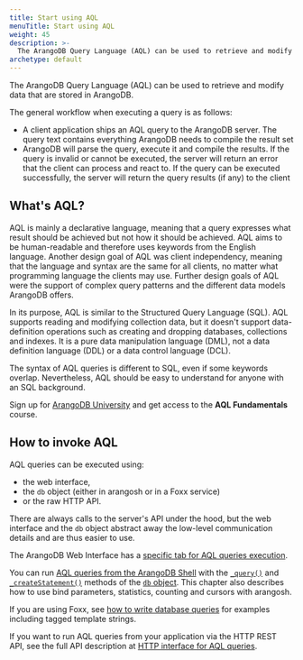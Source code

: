 ```yaml
---
title: Start using AQL
menuTitle: Start using AQL
weight: 45
description: >-
  The ArangoDB Query Language (AQL) can be used to retrieve and modify data that are stored in ArangoDB.
archetype: default
---
```

The ArangoDB Query Language (AQL) can be used to retrieve and modify data that 
are stored in ArangoDB.

The general workflow when executing a query is as follows:

- A client application ships an AQL query to the ArangoDB server. The query text
  contains everything ArangoDB needs to compile the result set
- ArangoDB will parse the query, execute it and compile the results. If the
  query is invalid or cannot be executed, the server will return an error that
  the client can process and react to. If the query can be executed
  successfully, the server will return the query results (if any) to the client

## What's AQL?  

AQL is mainly a declarative language, meaning that a query expresses what result
should be achieved but not how it should be achieved. AQL aims to be
human-readable and therefore uses keywords from the English language. Another
design goal of AQL was client independency, meaning that the language and syntax
are the same for all clients, no matter what programming language the clients
may use.  Further design goals of AQL were the support of complex query patterns
and the different data models ArangoDB offers.

In its purpose, AQL is similar to the Structured Query Language (SQL). AQL supports 
reading and modifying collection data, but it doesn't support data-definition
operations such as creating and dropping databases, collections and indexes.
It is a pure data manipulation language (DML), not a data definition language
(DDL) or a data control language (DCL).

The syntax of AQL queries is different to SQL, even if some keywords overlap.
Nevertheless, AQL should be easy to understand for anyone with an SQL background.

Sign up for [ArangoDB University](https://university.arangodb.com/)
and get access to the **AQL Fundamentals** course.  

## How to invoke AQL

AQL queries can be executed using:

- the web interface,
- the `db` object (either in arangosh or in a Foxx service)
- or the raw HTTP API.

There are always calls to the server's API under the hood, but the web interface
and the `db` object abstract away the low-level communication details and are
thus easier to use.

The ArangoDB Web Interface has a [specific tab for AQL queries execution](../aql/how-to-invoke-aql/with-the-web-interface.md).

You can run [AQL queries from the ArangoDB Shell](../aql/how-to-invoke-aql/with-arangosh.md)
with the [`_query()`](../aql/how-to-invoke-aql/with-arangosh.md#with-db_query) and
[`_createStatement()`](../aql/how-to-invoke-aql/with-arangosh.md#with-db_createstatement-arangostatement) methods
of the [`db` object](../develop/javascript-api/@arangodb/db-object.md). This chapter
also describes how to use bind parameters, statistics, counting and cursors with
arangosh.

If you are using Foxx, see [how to write database queries](../develop/foxx-microservices/getting-started.md#writing-database-queries)
for examples including tagged template strings.

If you want to run AQL queries from your application via the HTTP REST API,
see the full API description at [HTTP interface for AQL queries](../develop/http/queries/aql-queries.md).
